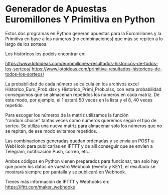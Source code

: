 # Generador de Apuestas Euromillones Y Primitiva en Python

Estos dos programas en Python generan apuestas para la Euromillones y la Primitiva en base a los números (no combinaciones) que más se repiten a lo largo de los sorteos.

Los históricos los podéis encontrar en:

https://www.lotoideas.com/euromillones-resultados-historicos-de-todos-los-sorteos/ https://www.lotoideas.com/primitiva-resultados-historicos-de-todos-los-sorteos/

La probabilidad de cada número se calcula en los archivos excel Historico_Euro_Prob.xlsx y Historico_Primi_Prob.xlsx, con esta probabilidad conseguimos que se almacenan repetidos los numeros en cada matriz. De este modo, por ejemplo, el 1 estará 50 veces en la lista y el 8, 40 veces repetido.

Para escoger los números de la matriz utilizamos la función "random.choice" tantas veces como números queremos según el tipo de sorteo. Se utiliza una nueva matriz para almacenar solo los números que no se repitan, de ese modo evitamos repetidos.

Las combinaciones generadas quedan ordenadas y se envia un POST a WebHook para publicarlas en IFTTT y de allí conseguir que se envíen a Telegram, notificación Push, correo, etc...

Ambos códigos en Python vienen preparados para funcionar, tan solo hay que poner los datos de vuestro Webhook (evento y KEY), el resultado se mostrará siempre por pantalla y se publicará en Webhook.

Tienes más información de IFTTT y Webhooks en: https://ifttt.com/maker_webhooks
